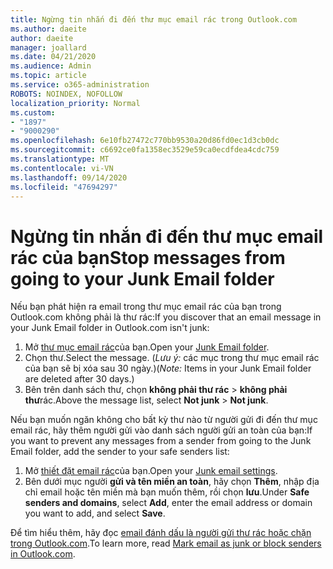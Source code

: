 ```yaml
---
title: Ngừng tin nhắn đi đến thư mục email rác trong Outlook.com
ms.author: daeite
author: daeite
manager: joallard
ms.date: 04/21/2020
ms.audience: Admin
ms.topic: article
ms.service: o365-administration
ROBOTS: NOINDEX, NOFOLLOW
localization_priority: Normal
ms.custom:
- "1897"
- "9000290"
ms.openlocfilehash: 6e10fb27472c770bb9530a20d86fd0ec1d3cb0dc
ms.sourcegitcommit: c6692ce0fa1358ec3529e59ca0ecdfdea4cdc759
ms.translationtype: MT
ms.contentlocale: vi-VN
ms.lasthandoff: 09/14/2020
ms.locfileid: "47694297"
---
```

# <a name="stop-messages-from-going-to-your-junk-email-folder"></a><span data-ttu-id="1fc12-102">Ngừng tin nhắn đi đến thư mục email rác của bạn</span><span class="sxs-lookup"><span data-stu-id="1fc12-102">Stop messages from going to your Junk Email folder</span></span>

<span data-ttu-id="1fc12-103">Nếu bạn phát hiện ra email trong thư mục email rác của bạn trong Outlook.com không phải là thư rác:</span><span class="sxs-lookup"><span data-stu-id="1fc12-103">If you discover that an email message in your Junk Email folder in Outlook.com isn't junk:</span></span>

1. <span data-ttu-id="1fc12-104">Mở [thư mục email rác](https://outlook.live.com/mail/junkemail)của bạn.</span><span class="sxs-lookup"><span data-stu-id="1fc12-104">Open your [Junk Email folder](https://outlook.live.com/mail/junkemail).</span></span>
1. <span data-ttu-id="1fc12-105">Chọn thư.</span><span class="sxs-lookup"><span data-stu-id="1fc12-105">Select the message.</span></span> <span data-ttu-id="1fc12-106">(*Lưu ý:* các mục trong thư mục email rác của bạn sẽ bị xóa sau 30 ngày.)</span><span class="sxs-lookup"><span data-stu-id="1fc12-106">(*Note:* Items in your Junk Email folder are deleted after 30 days.)</span></span>
1. <span data-ttu-id="1fc12-107">Bên trên danh sách thư, chọn **không phải thư rác**  >  **không phải thư**rác.</span><span class="sxs-lookup"><span data-stu-id="1fc12-107">Above the message list, select **Not junk** > **Not junk**.</span></span>

<span data-ttu-id="1fc12-108">Nếu bạn muốn ngăn không cho bất kỳ thư nào từ người gửi đi đến thư mục email rác, hãy thêm người gửi vào danh sách người gửi an toàn của bạn:</span><span class="sxs-lookup"><span data-stu-id="1fc12-108">If you want to prevent any messages from a sender from going to the Junk Email folder, add the sender to your safe senders list:</span></span>

1. <span data-ttu-id="1fc12-109">Mở [thiết đặt email rác](https://go.microsoft.com/fwlink/?linkid=2035804)của bạn.</span><span class="sxs-lookup"><span data-stu-id="1fc12-109">Open your [Junk email settings](https://go.microsoft.com/fwlink/?linkid=2035804).</span></span>
1. <span data-ttu-id="1fc12-110">Bên dưới mục người **gửi và tên miền an toàn**, hãy chọn **Thêm**, nhập địa chỉ email hoặc tên miền mà bạn muốn thêm, rồi chọn **lưu**.</span><span class="sxs-lookup"><span data-stu-id="1fc12-110">Under **Safe senders and domains**, select **Add**, enter the email address or domain you want to add, and select **Save**.</span></span>

<span data-ttu-id="1fc12-111">Để tìm hiểu thêm, hãy đọc [email đánh dấu là người gửi thư rác hoặc chặn trong Outlook.com](https://support.office.com/article/a3ece97b-82f8-4a5e-9ac3-e92fa6427ae4?wt.mc_id=Office_Outlook_com_Alchemy).</span><span class="sxs-lookup"><span data-stu-id="1fc12-111">To learn more, read [Mark email as junk or block senders in Outlook.com](https://support.office.com/article/a3ece97b-82f8-4a5e-9ac3-e92fa6427ae4?wt.mc_id=Office_Outlook_com_Alchemy).</span></span>
